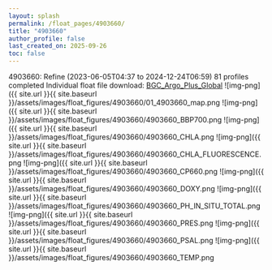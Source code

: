 ```yaml
---
layout: splash
permalink: /float_pages/4903660/
title: "4903660"
author_profile: false
last_created_on: 2025-09-26
toc: false
---
```

 
4903660: Refine (2023-06-05T04:37 to 2024-12-24T06:59)
81 profiles completed
Individual float file download: [BGC_Argo_Plus_Global](https://ftp.soest.hawaii.edu/bgc_argo_plus/Individual_Floats/outliers_removed/4903660_Sprof_processed.nc)
![img-png]({{ site.url }}{{ site.baseurl }}/assets/images/float_figures/4903660/01_4903660_map.png
![img-png]({{ site.url }}{{ site.baseurl }}/assets/images/float_figures/4903660/4903660_BBP700.png
![img-png]({{ site.url }}{{ site.baseurl }}/assets/images/float_figures/4903660/4903660_CHLA.png
![img-png]({{ site.url }}{{ site.baseurl }}/assets/images/float_figures/4903660/4903660_CHLA_FLUORESCENCE.png
![img-png]({{ site.url }}{{ site.baseurl }}/assets/images/float_figures/4903660/4903660_CP660.png
![img-png]({{ site.url }}{{ site.baseurl }}/assets/images/float_figures/4903660/4903660_DOXY.png
![img-png]({{ site.url }}{{ site.baseurl }}/assets/images/float_figures/4903660/4903660_PH_IN_SITU_TOTAL.png
![img-png]({{ site.url }}{{ site.baseurl }}/assets/images/float_figures/4903660/4903660_PRES.png
![img-png]({{ site.url }}{{ site.baseurl }}/assets/images/float_figures/4903660/4903660_PSAL.png
![img-png]({{ site.url }}{{ site.baseurl }}/assets/images/float_figures/4903660/4903660_TEMP.png

